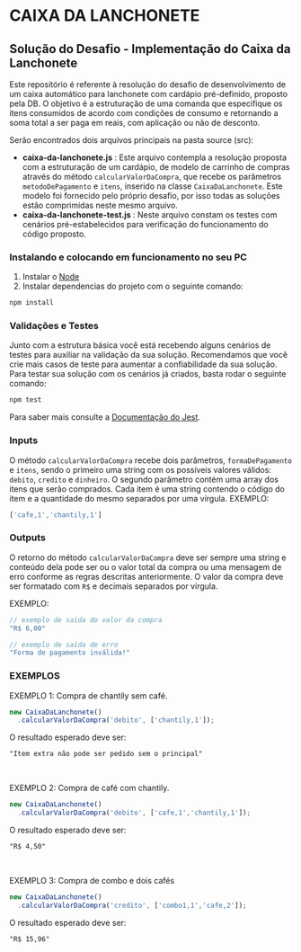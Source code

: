 # CAIXA DA LANCHONETE

## Solução do Desafio - Implementação do Caixa da Lanchonete
Este repositório é referente à resolução do desafio de desenvolvimento de um caixa automático para lanchonete com cardápio pré-definido, proposto pela DB. O objetivo é a estruturação de uma comanda que especifique os itens consumidos de acordo com condições de consumo e retornando a soma total a ser paga em reais, com aplicação ou não de desconto.

Serão encontrados dois arquivos principais na pasta source (src):<br>
- **caixa-da-lanchonete.js** : Este arquivo contempla a resolução proposta com a estruturação de um cardápio, de modelo de carrinho de compras através do método `calcularValorDaCompra`, que recebe os parâmetros `metodoDePagamento` e `itens`, inserido na classe `CaixaDaLanchonete`. Este modelo foi fornecido pelo próprio desafio, por isso todas as soluções estão comprimidas neste mesmo arquivo.<br>
- **caixa-da-lanchonete-test.js** : Neste arquivo constam os testes com cenários pré-estabelecidos para verificação do funcionamento do código proposto.

### Instalando e colocando em funcionamento no seu PC
1. Instalar o [Node](https://nodejs.org/en/)
2. Instalar dependencias do projeto com o seguinte comando:
```bash
npm install
```

### Validações e Testes
Junto com a estrutura básica você está recebendo alguns cenários de testes para auxiliar na validação da sua solução. Recomendamos que você crie mais casos de teste para aumentar a confiabilidade da sua solução.
Para testar sua solução com os cenários já criados, basta rodar o seguinte comando:
```bash
npm test
```

Para saber mais consulte a [Documentação do Jest](https://jestjs.io/pt-BR/docs/getting-started).

### Inputs
O método `calcularValorDaCompra` recebe dois parâmetros, `formaDePagamento` e `itens`, sendo o primeiro uma string com os possíveis valores válidos: `debito`, `credito` e `dinheiro`. O segundo parâmetro contém uma array dos itens que serão comprados. Cada item é uma string contendo o código do item e a quantidade do mesmo separados por uma vírgula.
EXEMPLO:
```js
['cafe,1','chantily,1']
```

### Outputs
O retorno do método `calcularValorDaCompra` deve ser sempre uma string e conteúdo dela pode ser ou o valor total da compra ou uma mensagem de erro conforme as regras descritas anteriormente. O valor da compra deve ser formatado com `R$` e decimais separados por vírgula.

EXEMPLO:
```js
// exemplo de saída do valor da compra
"R$ 6,00"

// exemplo de saída de erro
"Forma de pagamento inválida!"
```

### EXEMPLOS

EXEMPLO 1: Compra de chantily sem café.
```js
new CaixaDaLanchonete()
  .calcularValorDaCompra('debito', ['chantily,1']);
```
O resultado esperado deve ser:
```
"Item extra não pode ser pedido sem o principal"
```

<br/>

EXEMPLO 2: Compra de café com chantily.
```js
new CaixaDaLanchonete()
  .calcularValorDaCompra('debito', ['cafe,1','chantily,1']);
```
O resultado esperado deve ser:
```
"R$ 4,50"
```

<br/>

EXEMPLO 3: Compra de combo e dois cafés
```js
new CaixaDaLanchonete()
  .calcularValorDaCompra('credito', ['combo1,1','cafe,2']);
```
O resultado esperado deve ser:
```
"R$ 15,96"
```
